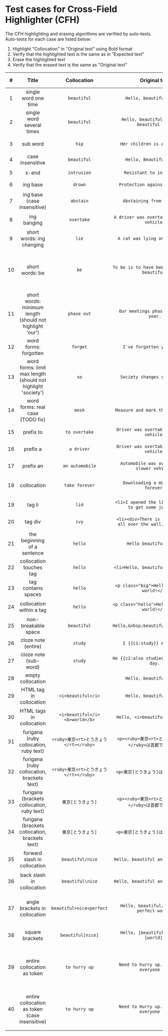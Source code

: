 
Test cases for Cross-Field Highlighter (CFH)
============================================
  
The CFH highlighting and erasing algorithms are verified by auto-tests.  
Auto-tests for each case are listed below:
1. Highlight "Collocation" in "Original text" using Bold format
2. Verify that the highlighted text is the same as in "Expected text"
3. Erase the highlighted text
4. Verify that the erased text is the same as "Original text"
  

|#|Title|Collocation|Original text|Expected text (space-delimited language)|Expected text (non-space-delimited language)|
| :---: | :---: | :---: | :---: | :---: | :---: |
|1|single word one time|`beautiful`|`Hello, beautiful world!`|`Hello, <b class="cross-field-highlighter">beautiful</b> world!`|`Hello, <b class="cross-field-highlighter">beautiful</b> world!`|
|2|single word several times|`beautiful`|`Hello, beautiful world and beautiful day!`|`Hello, <b class="cross-field-highlighter">beautiful</b> world and <b class="cross-field-highlighter">beautiful</b> day!`|`Hello, <b class="cross-field-highlighter">beautiful</b> world and <b class="cross-field-highlighter">beautiful</b> day!`|
|3|sub word|`hip`|`Her children is at her hip.`|`Her children is at her <b class="cross-field-highlighter">hip</b>.`|`Her children is at her <b class="cross-field-highlighter">hip</b>.`|
|4|case insensitive|`beautiful`|`Hello, Beautiful world!`|`Hello, <b class="cross-field-highlighter">Beautiful</b> world!`|`Hello, <b class="cross-field-highlighter">Beautiful</b> world!`|
|5|s-end|`intrusion`|`Resistant to intrusions.`|`Resistant to <b class="cross-field-highlighter">intrusions</b>.`|`Resistant to <b class="cross-field-highlighter">intrusion</b>s.`|
|6|ing base|`drown`|`Protection against drowning.`|`Protection against <b class="cross-field-highlighter">drowning</b>.`|`Protection against <b class="cross-field-highlighter">drown</b>ing.`|
|7|ing base (case insensitive)|`abstain`|`Abstaining from chocolate`|`<b class="cross-field-highlighter">Abstaining</b> from chocolate`|`<b class="cross-field-highlighter">Abstain</b>ing from chocolate`|
|8|ing banging|`overtake`|`A driver was overtaking a slower vehicle.`|`A driver was <b class="cross-field-highlighter">overtaking</b> a slower vehicle.`|`A driver was overtaking a slower vehicle.`|
|9|short words: ing changing|`lie`|`A cat was lying on the floor.`|`A cat was lying on the floor.`|`A cat was lying on the floor.`|
|10|short words: be|`be`|`To be is to have been while being beautiful.`|`To <b class="cross-field-highlighter">be</b> is to have <b class="cross-field-highlighter">been</b> while <b class="cross-field-highlighter">being</b> beautiful.`|`To <b class="cross-field-highlighter">be</b> is to have <b class="cross-field-highlighter">be</b>en while <b class="cross-field-highlighter">be</b>ing <b class="cross-field-highlighter">be</b>autiful.`|
|11|short words: minimum length (should not highlight 'our')|`phase out`|`Our meetings phased out last year.`|`Our meetings <b class="cross-field-highlighter">phased</b> <b class="cross-field-highlighter">out</b> last year.`|`Our meetings <b class="cross-field-highlighter">phase</b>d <b class="cross-field-highlighter">out</b> last year.`|
|12|word forms: forgotten|`forget`|`I've forgotten your name.`|`I've <b class="cross-field-highlighter">forgotten</b> your name.`|`I've forgotten your name.`|
|13|word forms: limit max length (should not highlight 'society')|`so`|`Society changes so quickly.`|`Society changes <b class="cross-field-highlighter">so</b> quickly.`|`<b class="cross-field-highlighter">So</b>ciety changes <b class="cross-field-highlighter">so</b> quickly.`|
|14|word forms: real case (TODO fix)|`mesh`|`Measure and mark the mesh size.`|`<b class="cross-field-highlighter">Measure</b> and mark the <b class="cross-field-highlighter">mesh</b> size.`|`Measure and mark the <b class="cross-field-highlighter">mesh</b> size.`|
|15|prefix to|`to overtake`|`Driver was overtaking a slower vehicle.`|`Driver was <b class="cross-field-highlighter">overtaking</b> a slower vehicle.`|`Driver was overtaking a slower vehicle.`|
|16|prefix a|`a driver`|`Driver was overtaking a slower vehicle.`|`<b class="cross-field-highlighter">Driver</b> was overtaking a slower vehicle.`|`<b class="cross-field-highlighter">Driver</b> was overtaking a slower vehicle.`|
|17|prefix an|`an automobile`|`Automobile was overtaking a slower vehicle.`|`<b class="cross-field-highlighter">Automobile</b> was overtaking a slower vehicle.`|`<b class="cross-field-highlighter">Automobile</b> was overtaking a slower vehicle.`|
|18|collocation|`take forever`|`Downloading a movie takes forever.`|`Downloading a movie <b class="cross-field-highlighter">takes</b> <b class="cross-field-highlighter">forever</b>.`|`Downloading a movie <b class="cross-field-highlighter">take</b>s <b class="cross-field-highlighter">forever</b>.`|
|19|tag li|`lid`|`<li>I opened the lid of the jar to get some jam.</li>`|`<li>I opened the <b class="cross-field-highlighter">lid</b> of the jar to get some jam.</li>`|`<li>I opened the <b class="cross-field-highlighter">lid</b> of the jar to get some jam.</li>`|
|20|tag div|`ivy`|`<li><div>There is ivy trailing all over the wall.</div></li>`|`<li><div>There is <b class="cross-field-highlighter">ivy</b> trailing all over the wall.</div></li>`|`<li><div>There is <b class="cross-field-highlighter">ivy</b> trailing all over the wall.</div></li>`|
|21|the beginning of a sentence|`hello`|`Hello beautiful world!`|`<b class="cross-field-highlighter">Hello</b> beautiful world!`|`<b class="cross-field-highlighter">Hello</b> beautiful world!`|
|22|collocation touches tag|`hello`|`<li>Hello, beautiful world!</li>`|`<li><b class="cross-field-highlighter">Hello</b>, beautiful world!</li>`|`<li><b class="cross-field-highlighter">Hello</b>, beautiful world!</li>`|
|23|tag contains spaces|`hello`|`<p class="big">Hello, beautiful world!</p>`|`<p class="big"><b class="cross-field-highlighter">Hello</b>, beautiful world!</p>`|`<p class="big"><b class="cross-field-highlighter">Hello</b>, beautiful world!</p>`|
|24|collocation within a tag|`hello`|`<p class="hello">Hello, beautiful world!</p>`|`<p class="hello"><b class="cross-field-highlighter">Hello</b>, beautiful world!</p>`|`<p class="hello"><b class="cross-field-highlighter">Hello</b>, beautiful world!</p>`|
|25|non-breakable space|`beautiful`|`Hello,&nbsp;beautiful&nbsp;world!`|`Hello,&nbsp;<b class="cross-field-highlighter">beautiful</b>&nbsp;world!`|`Hello,&nbsp;<b class="cross-field-highlighter">beautiful</b>&nbsp;world!`|
|26|cloze note (entire)|`study`|`I {{c1:study}} every day.`|`I {{c1:<b class="cross-field-highlighter">study</b>}} every day.`|`I {{c1:<b class="cross-field-highlighter">study</b>}} every day.`|
|27|cloze note (sub-word)|`study`|`He {{c2:also studies hard}} every day.`|`He {{c2:also <b class="cross-field-highlighter">studies</b> hard}} every day.`|`He {{c2:also studies hard}} every day.`|
|28|empty collocation||`Hello, beautiful world!`|`Hello, beautiful world!`|`Hello, beautiful world!`|
|29|HTML tag in collocation|`<i>beautiful</i>`|`Hello, beautiful world!`|`Hello, <b class="cross-field-highlighter">beautiful</b> world!`|`Hello, <b class="cross-field-highlighter">beautiful</b> world!`|
|30|HTML tags in collocation|`<i>beautiful</i> <b>world</b>`|`Hello, <i>beautiful</i> world!`|`Hello, <i><b class="cross-field-highlighter">beautiful</b></i> <b class="cross-field-highlighter">world</b>!`|`Hello, <i><b class="cross-field-highlighter">beautiful</b></i> <b class="cross-field-highlighter">world</b>!`|
|31|furigana (ruby collocation, ruby text)|`<ruby>東京<rt>とうきょう</rt></ruby>`|`<p><ruby>東京<rt>とうきょう</rt></ruby>は首都です。</p>`|`<p><ruby><b class="cross-field-highlighter">東京</b><rt><b class="cross-field-highlighter">とうきょう</b></rt></ruby>は首都です。</p>`|`<p><ruby><b class="cross-field-highlighter">東京</b><rt><b class="cross-field-highlighter">とうきょう</b></rt></ruby>は首都です。</p>`|
|32|furigana (ruby collocation, brackets text)|`<ruby>東京<rt>とうきょう</rt></ruby>`|`<p>東京[とうきょう]は首都です。</p>`|`<p><b class="cross-field-highlighter">東京</b>[<b class="cross-field-highlighter">とうきょう</b>]は首都です。</p>`|`<p><b class="cross-field-highlighter">東京</b>[<b class="cross-field-highlighter">とうきょう</b>]は首都です。</p>`|
|33|furigana (brackets collocation, ruby text)|`東京[とうきょう]`|`<p><ruby>東京<rt>とうきょう</rt></ruby>は首都です。</p>`|`<p><ruby><b class="cross-field-highlighter">東京</b><rt><b class="cross-field-highlighter">とうきょう</b></rt></ruby>は首都です。</p>`|`<p><ruby><b class="cross-field-highlighter">東京</b><rt><b class="cross-field-highlighter">とうきょう</b></rt></ruby>は首都です。</p>`|
|34|furigana (brackets collocation, brackets text)|`東京[とうきょう]`|`<p>東京[とうきょう]は首都です。</p>`|`<p><b class="cross-field-highlighter">東京</b>[<b class="cross-field-highlighter">とうきょう</b>]は首都です。</p>`|`<p><b class="cross-field-highlighter">東京[とうきょう]</b>は首都です。</p>`|
|35|forward slash in collocation|`beautiful/nice`|`Hello, beautiful and nice world!`|`Hello, <b class="cross-field-highlighter">beautiful</b> and <b class="cross-field-highlighter">nice</b> world!`|`Hello, <b class="cross-field-highlighter">beautiful</b> and <b class="cross-field-highlighter">nice</b> world!`|
|36|back slash in collocation|`beautiful\nice`|`Hello, beautiful and nice world!`|`Hello, <b class="cross-field-highlighter">beautiful</b> and <b class="cross-field-highlighter">nice</b> world!`|`Hello, <b class="cross-field-highlighter">beautiful</b> and <b class="cross-field-highlighter">nice</b> world!`|
|37|angle brackets in collocation|`beautiful>nice<perfect`|`Hello, beautiful, nice, and perfect world!`|`Hello, <b class="cross-field-highlighter">beautiful</b>, <b class="cross-field-highlighter">nice</b>, and <b class="cross-field-highlighter">perfect</b> world!`|`Hello, <b class="cross-field-highlighter">beautiful</b>, <b class="cross-field-highlighter">nice</b>, and <b class="cross-field-highlighter">perfect</b> world!`|
|38|square brackets|`beautiful[nice]`|`Hello, [beautiful] and nice [world]!`|`Hello, [<b class="cross-field-highlighter">beautiful</b>] and <b class="cross-field-highlighter">nice</b> [world]!`|`Hello, [<b class="cross-field-highlighter">beautiful</b>] and <b class="cross-field-highlighter">nice</b> [world]!`|
|39|entire collocation as token|`to hurry up`|`Need to hurry up. He hurries everyone up.`|`Need to <b class="cross-field-highlighter">hurry</b> <b class="cross-field-highlighter">up</b>. He <b class="cross-field-highlighter">hurries</b> everyone <b class="cross-field-highlighter">up</b>.`|`Need <b class="cross-field-highlighter">to hurry up</b>. He hurries everyone <b class="cross-field-highlighter">up</b>.`|
|40|entire collocation as token (case insensitive)|`to hurry up`|`Need to Hurry up. He Hurries everyone up.`|`Need to <b class="cross-field-highlighter">Hurry</b> <b class="cross-field-highlighter">up</b>. He <b class="cross-field-highlighter">Hurries</b> everyone <b class="cross-field-highlighter">up</b>.`|`Need <b class="cross-field-highlighter">to Hurry up</b>. He Hurries everyone <b class="cross-field-highlighter">up</b>.`|
